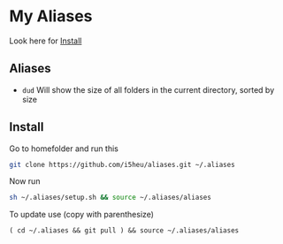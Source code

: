 # My Aliases

Look here for [Install](#Install)

## Aliases
- `dud` Will show the size of all folders in the current directory, sorted by size

## Install
Go to homefolder and run this
```bash
git clone https://github.com/i5heu/aliases.git ~/.aliases
```
Now run 
```bash
sh ~/.aliases/setup.sh && source ~/.aliases/aliases
```

To update use (copy with parenthesize)
```base
( cd ~/.aliases && git pull ) && source ~/.aliases/aliases 
```
